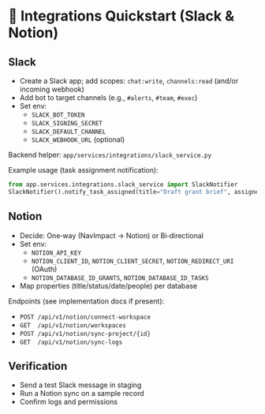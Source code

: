 # 🔌 Integrations Quickstart (Slack & Notion)

## Slack
- Create a Slack app; add scopes: `chat:write`, `channels:read` (and/or incoming webhook)
- Add bot to target channels (e.g., `#alerts`, `#team`, `#exec`)
- Set env:
  - `SLACK_BOT_TOKEN`
  - `SLACK_SIGNING_SECRET`
  - `SLACK_DEFAULT_CHANNEL`
  - `SLACK_WEBHOOK_URL` (optional)

Backend helper: `app/services/integrations/slack_service.py`

Example usage (task assignment notification):
```python
from app.services.integrations.slack_service import SlackNotifier
SlackNotifier().notify_task_assigned(title="Draft grant brief", assignee="alex@example.com", due_date="2025-08-15")
```

## Notion
- Decide: One‑way (NavImpact → Notion) or Bi‑directional
- Set env:
  - `NOTION_API_KEY`
  - `NOTION_CLIENT_ID`, `NOTION_CLIENT_SECRET`, `NOTION_REDIRECT_URI` (OAuth)
  - `NOTION_DATABASE_ID_GRANTS`, `NOTION_DATABASE_ID_TASKS`
- Map properties (title/status/date/people) per database

Endpoints (see implementation docs if present):
- `POST /api/v1/notion/connect-workspace`
- `GET  /api/v1/notion/workspaces`
- `POST /api/v1/notion/sync-project/{id}`
- `GET  /api/v1/notion/sync-logs`

## Verification
- Send a test Slack message in staging
- Run a Notion sync on a sample record
- Confirm logs and permissions
